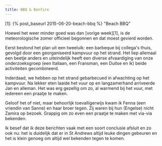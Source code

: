 ```yaml
---
title: BBQ & Bonfire
---
```

[1]: {% post_baseurl 2015-06-20-beach-bbq %} "Beach BBQ"

Hoewel het weer minder goed was dan [vorige week][1], is de meteorologische zomer officieel begonnen en dat moest gevierd worden.

Eerst bestond het plan uit een tweeluik: een barbeque bij collega's thuis, gevolgd door een georganiseerd kampvuur op het strand. Het liep allemaal een beetje anders en uiteindelijk heeft een diverse afvaardiging van onze onderzoeksgroep (een Italiaan, een Fransman, een Duitse en ik) beide activiteiten gecombineerd.

Inderdaad, we hebben op het strand gebarbecued in afwachting op het kampvuur. Na lekker eten laaide het vuur op en langzamerhand arriveerde Jan en alleman. Het was erg gezellig om zo, al warmend bij het vuur, met iedereen een praatje te maken.

Geloof het of niet, maar behoorlijk toevalligerwijs kwam ik Fenna (een vriendin van Sanne) en haar broer tegen. Zij waren bij hun (Engelse) nicht Zamira op bezoek. Grappig om zo even een praatje te maken met via-via bekenden.

Ik besef dat ik deze berichten vaak met een soort conclusie afsluit en zo ook nu: het is duidelijk dat er in St Andrews altijd leuke dingen gebeuren en het is klein genoeg om altijd wel bekenden tegen te komen.